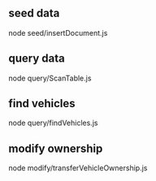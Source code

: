 ## seed data

node seed/insertDocument.js

## query data

node query/ScanTable.js

## find vehicles

node query/findVehicles.js 

## modify ownership

node modify/transferVehicleOwnership.js